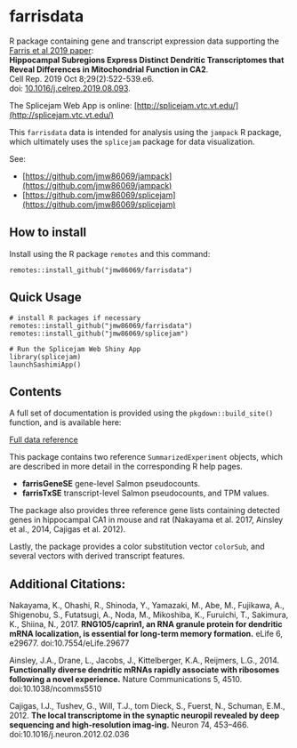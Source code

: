 # farrisdata

R package containing gene and transcript expression data
supporting the [Farris et al 2019 paper](https://doi.org/10.1016/j.celrep.2019.08.093):<br>
**Hippocampal Subregions Express Distinct Dendritic Transcriptomes that Reveal Differences in Mitochondrial Function in CA2**.<br>
Cell Rep. 2019 Oct 8;29(2):522-539.e6.<br>
doi: [10.1016/j.celrep.2019.08.093](https://doi.org/10.1016/j.celrep.2019.08.093).

The Splicejam Web App is online:
[http://splicejam.vtc.vt.edu/](http://splicejam.vtc.vt.edu/)

This `farrisdata` data is intended for analysis using the `jampack` R package,
which ultimately uses the `splicejam` package for data visualization.

See:

* [https://github.com/jmw86069/jampack](https://github.com/jmw86069/jampack)
* [https://github.com/jmw86069/splicejam](https://github.com/jmw86069/splicejam)


## How to install

Install using the R package `remotes` and this command:

```
remotes::install_github("jmw86069/farrisdata")
```

## Quick Usage

```
# install R packages if necessary
remotes::install_github("jmw86069/farrisdata")
remotes::install_github("jmw86069/splicejam")

# Run the Splicejam Web Shiny App
library(splicejam)
launchSashimiApp()
```


## Contents

A full set of documentation is provided using the `pkgdown::build_site()`
function, and is available here:

[Full data reference](https://jmw86069.github.io/farrisdata)

This package contains two reference `SummarizedExperiment` objects,
which are described in more detail in the corresponding R help pages.

* **farrisGeneSE** gene-level Salmon pseudocounts.
* **farrisTxSE** transcript-level Salmon pseudocounts, and TPM values.

The package also provides three reference gene lists containing
detected genes in hippocampal CA1 in mouse and rat (Nakayama et al. 2017,
Ainsley et al., 2014, Cajigas et al. 2012).

Lastly, the package provides a color substitution vector `colorSub`,
and several vectors with derived transcript features.

## Additional Citations:

Nakayama, K., Ohashi, R., Shinoda, Y., Yamazaki, M., Abe, M.,
Fujikawa, A., Shigenobu, S., Futatsugi, A., Noda, M., Mikoshiba, K.,
Furuichi, T., Sakimura, K., Shiina, N., 2017.
**RNG105/caprin1, an RNA granule protein for dendritic mRNA localization,
is essential for long-term memory formation.** eLife 6, e29677.
doi:10.7554/eLife.29677

Ainsley, J.A., Drane, L., Jacobs, J., Kittelberger, K.A.,
Reijmers, L.G., 2014.
**Functionally diverse dendritic mRNAs rapidly associate with
ribosomes following a novel experience.** Nature Communications 5, 4510.
doi:10.1038/ncomms5510

Cajigas, I.J., Tushev, G., Will, T.J., tom Dieck, S., Fuerst, N.,
Schuman, E.M., 2012.
**The local transcriptome in the synaptic neuropil revealed by
deep sequencing and high-resolution imag-ing.**
Neuron 74, 453–466.
doi:10.1016/j.neuron.2012.02.036

